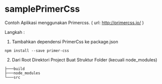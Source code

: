# samplePrimerCss
Contoh Aplikasi menggunakan Primercss.
( url: http://primercss.io/ )

Langkah :

1. Tambahkan dependensi PrimerCss ke package.json
````
npm install --save primer-css
````
2. Dari Root Direktori Project Buat Struktur Folder (kecuali node_modules)
```` 
├───build
├───node_modules
└───src
````
